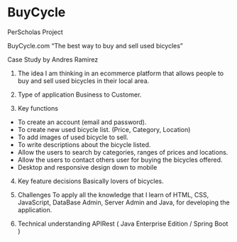 # BuyCycle
PerScholas Project 

 BuyCycle.com
“The best way to buy and sell used bicycles”

Case Study 
​by Andres Ramirez

1. The idea
I am thinking in an ecommerce platform that allows people to buy and sell used bicycles in their local area.

2. Type of application Business to Customer.

3. Key functions
  - To create an account (email and password).
  - To create new used bicycle list. (Price, Category, Location)
  - To add images of used bicycle to sell.
  - To write descriptions about the bicycle listed.
  - Allow the users to search by categories, ranges of prices and locations.
  - Allow the users to contact others user for buying the bicycles offered.
  - Desktop and responsive design down to mobile

4. Key feature decisio​ns Basically lovers of bicycles.

5. Challenges
To apply all the knowledge that I learn of HTML, CSS, JavaScript, DataBase Admin, Server Admin and Java, for developing the application.

6. Technical understanding
APIRest ( Java Enterprise Edition / Spring Boot )
